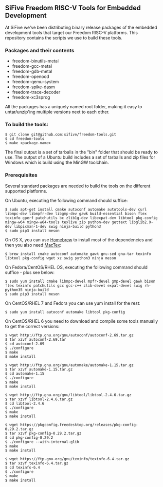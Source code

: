 SiFive Freedom RISC-V Tools for Embedded Development
--------

At SiFive we've been distributing binary release packages of the embedded development
tools that target our Freedom RISC-V platforms.  This repository contains the scripts
we use to build these tools.

### Packages and their contents

* freedom-binutils-metal
* freedom-gcc-metal
* freedom-gdb-metal
* freedom-openocd
* freedom-qemu-system
* freedom-spike-dasm
* freedom-trace-decoder
* freedom-xc3sprog

All the packages has a uniquely named root folder, making it easy to untar/unzip'ing
multiple versions next to each other.

### To build the tools:

    $ git clone git@github.com:sifive/freedom-tools.git
    $ cd freedom-tools
    $ make <package-name>

The final output is a set of tarballs in the "bin" folder that should be ready to use.
The output of a Ubuntu build includes a set of tarballs and zip files for Windows
which is build using the MinGW toolchain.

### Prerequisites

Several standard packages are needed to build the tools on the different supported platforms.


On Ubuntu, executing the following command should suffice:

    $ sudo apt-get install cmake autoconf automake autotools-dev curl libmpc-dev libmpfr-dev libgmp-dev gawk build-essential bison flex texinfo gperf patchutils bc zlib1g-dev libexpat-dev libtool pkg-config mingw-w64 mingw-w64-tools texlive zip python-dev gettext libglib2.0-dev libpixman-1-dev swig ninja-build python3
    $ sudo pip3 install meson

On OS X, you can use [Homebrew](http://brew.sh) to install most of the dependencies and then you also need [MacTex](http://www.tug.org/mactex/):

    $ brew install cmake autoconf automake gawk gnu-sed gnu-tar texinfo libtool pkg-config wget xz swig python3 ninja meson

On Fedora/CentOS/RHEL OS, executing the following command should suffice - plus see below:

    $ sudo yum install cmake libmpc-devel mpfr-devel gmp-devel gawk bison flex texinfo patchutils gcc gcc-c++ zlib-devel expat-devel swig rh-python35 ninja-build
    $ sudo pip3 install meson

On CentOS/RHEL 7 and Fedora you can use yum install for the rest:

    $ sudo yum install autoconf automake libtool pkg-config

On CentOS/RHEL 6 you need to download and compile some tools manually to get the correct versions:

    $ wget http://ftp.gnu.org/gnu/autoconf/autoconf-2.69.tar.gz
    $ tar xzvf autoconf-2.69.tar
    $ cd autoconf-2.69
    $ ./configure
    $ make
    $ make install

    $ wget http://ftp.gnu.org/gnu/automake/automake-1.15.tar.gz
    $ tar xzvf automake-1.15.tar.gz
    $ cd automake-1.15
    $ ./configure
    $ make
    $ make install

    $ wget http://ftp.gnu.org/gnu/libtool/libtool-2.4.6.tar.gz
    $ tar xzvf libtool-2.4.6.tar.gz
    $ cd libtool-2.4.6
    $ ./configure
    $ make
    $ make install

    $ wget https://pkgconfig.freedesktop.org/releases/pkg-config-0.29.2.tar.gz
    $ tar xzvf pkg-config-0.29.2.tar.gz
    $ cd pkg-config-0.29.2
    $ ./configure --with-internal-glib
    $ make
    $ make install

    $ wget https://ftp.gnu.org/gnu/texinfo/texinfo-6.4.tar.gz
    $ tar xzvf texinfo-6.4.tar.gz
    $ cd texinfo-6.4
    $ ./configure
    $ make
    $ make install
